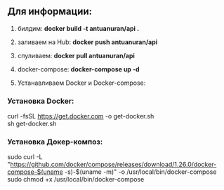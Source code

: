 ## Для информации:
1. билдим:  			    **docker build -t antuanuran/api .**
2. заливаем на Hub:   		**docker push antuanuran/api**
3. спуливаем:               **docker pull antuanuran/api**
4. docker-compose:          **docker-compose up -d**

5. Устанавливаем Docker и Docker-compose:  
### Установка Docker:
curl -fsSL https://get.docker.com -o get-docker.sh  
sh get-docker.sh

### Установка Докер-композ:
sudo curl -L "https://github.com/docker/compose/releases/download/1.26.0/docker-compose-$(uname -s)-$(uname -m)" -o /usr/local/bin/docker-compose  
sudo chmod +x /usr/local/bin/docker-compose
